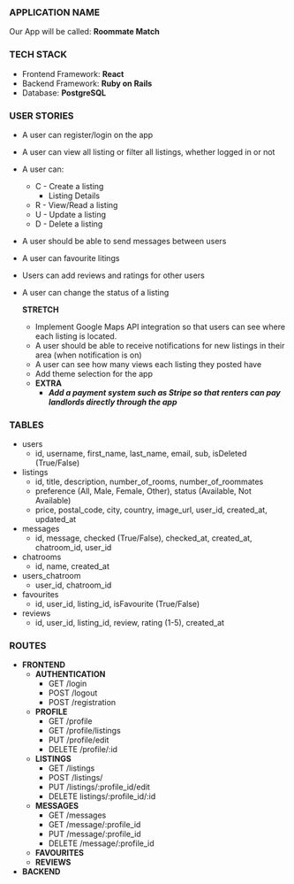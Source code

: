 ### APPLICATION NAME
Our App will be called: **Roommate Match**

### TECH STACK
- Frontend Framework: **React**
- Backend Framework: **Ruby on Rails**
- Database: **PostgreSQL**

### USER STORIES
* A user can register/login on the app
* A user can view all listing or filter all listings, whether logged in or not
* A user can:
  * C - Create a listing
    * Listing Details
  * R - View/Read a listing
  * U - Update a listing
  * D - Delete a listing
* A user should be able to send messages between users
* A user can favourite litings
* Users can add reviews and ratings for other users
* A user can change the status of a listing

  **STRETCH**
  * Implement Google Maps API integration so that users can see where each listing is located.
  * A user should be able to receive notifications for new listings in their area (when notification is on)
  * A user can see how many views each listing they posted have
  * Add theme selection for the app
  * **EXTRA**
    * ___Add a payment system such as Stripe so that renters can pay landlords directly through the app___



### TABLES
* users
  - id, username, first_name, last_name, email, sub, isDeleted (True/False)
* listings
  - id, title, description, number_of_rooms, number_of_roommates
   - preference (All, Male, Female, Other), status (Available, Not Available)
   - price, postal_code, city, country, image_url, user_id, created_at, updated_at
* messages
  - id, message, checked (True/False), checked_at, created_at, chatroom_id, user_id
* chatrooms
  - id, name, created_at
* users_chatroom
  - user_id, chatroom_id
* favourites
  - id, user_id, listing_id, isFavourite (True/False)
* reviews
  - id, user_id, listing_id, review, rating (1-5), created_at


### ROUTES
- **FRONTEND**
  - **AUTHENTICATION**
    - GET /login
    - POST /logout
    - POST /registration
  - **PROFILE**
    - GET /profile
    - GET /profile/listings
    - PUT /profile/edit
    - DELETE /profile/:id
  - **LISTINGS**
    - GET /listings
    - POST /listings/
    - PUT /listings/:profile_id/edit
    - DELETE listings/:profile_id/:id
  - **MESSAGES**
    - GET /messages
    - GET /message/:profile_id
    - PUT /message/:profile_id
    - DELETE /message/:profile_id
  - **FAVOURITES**
  - **REVIEWS**
- **BACKEND**